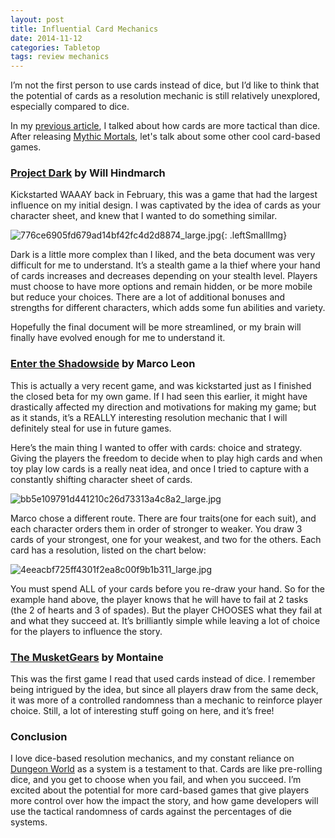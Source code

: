 ```yaml
---
layout: post
title: Influential Card Mechanics
date: 2014-11-12
categories: Tabletop
tags: review mechanics
---
```

I’m not the first person to use cards instead of dice, but I’d like to think that the potential of cards as a resolution mechanic is still relatively unexplored, especially compared to dice.

In my [previous article]({{site.url}}/david/2014/05/its-in-the-cards-not-the-dice), I talked about how cards are more tactical than dice. After releasing [Mythic Mortals]({{site.url}}/david/my-creations/mythic-mortals), let's talk about some other cool card-based games.

### [Project Dark](https://www.kickstarter.com/projects/wordstudio/project-dark) by Will Hindmarch

Kickstarted WAAAY back in February, this was a game that had the largest influence on my initial design. I was captivated by the idea of cards as your character sheet, and knew that I wanted to do something similar.

![776ce6905fd679ad14bf42fc4d2d8874_large.jpg]({{site.url}}/images/posts/776ce6905fd679ad14bf42fc4d2d8874_large.jpg){: .leftSmallImg}

Dark is a little more complex than I liked, and the beta document was very difficult for me to understand. It’s a stealth game a la thief where your hand of cards increases and decreases depending on your stealth level. Players must choose to have more options and remain hidden, or be more mobile but reduce your choices. There are a lot of additional bonuses and strengths for different characters, which adds some fun abilities and variety.

Hopefully the final document will be more streamlined, or my brain will finally have evolved enough for me to understand it.

### [Enter the Shadowside]({{site.url}}/david/extremely-interesting-role-playing-games#enter-the-shadowside-destiny) by Marco Leon

This is actually a very recent game, and was kickstarted just as I finished the closed beta for my own game. If I had seen this earlier, it might have drastically affected my direction and motivations for making my game; but as it stands, it’s a REALLY interesting resolution mechanic that I will definitely steal for use in future games.

Here’s the main thing I wanted to offer with cards: choice and strategy. Giving the players the freedom to decide when to play high cards and when toy play low cards is a really neat idea, and once I tried to capture with a constantly shifting character sheet of cards.

![bb5e109791d441210c26d73313a4c8a2_large.jpg]({{site.url}}/images/posts/bb5e109791d441210c26d73313a4c8a2_large.jpg)

Marco chose a different route. There are four traits(one for each suit), and each character orders them in order of stronger to weaker. You draw 3 cards of your strongest, one for your weakest, and two for the others. Each card has a resolution, listed on the chart below:

![4eeacbf725ff4301f2ea8c00f9b1b311_large.jpg]({{site.url}}/images/posts/4eeacbf725ff4301f2ea8c00f9b1b311_large.jpg)

You must spend ALL of your cards before you re-draw your hand. So for the example hand above, the player knows that he will have to fail at 2 tasks (the 2 of hearts and 3 of spades). But the player CHOOSES what they fail at and what they succeed at. It’s brilliantly simple while leaving a lot of choice for the players to influence the story.

### [The MusketGears](http://www.mortaine.com/blog/portfolio/the-musketgears/) by Montaine

This was the first game I read that used cards instead of dice. I remember being intrigued by the idea, but since all players draw from the same deck, it was more of a controlled randomness than a mechanic to reinforce player choice. Still, a lot of interesting stuff going on here, and it’s free!

### Conclusion

I love dice-based resolution mechanics, and my constant reliance on [Dungeon World]({{site.url}}/david/extremely-interesting-role-playing-games#dungeon-world) as a system is a testament to that. Cards are like pre-rolling dice, and you get to choose when you fail, and when you succeed. I’m excited about the potential for more card-based games that give players more control over how the impact the story, and how game developers will use the tactical randomness of cards against the percentages of die systems.
